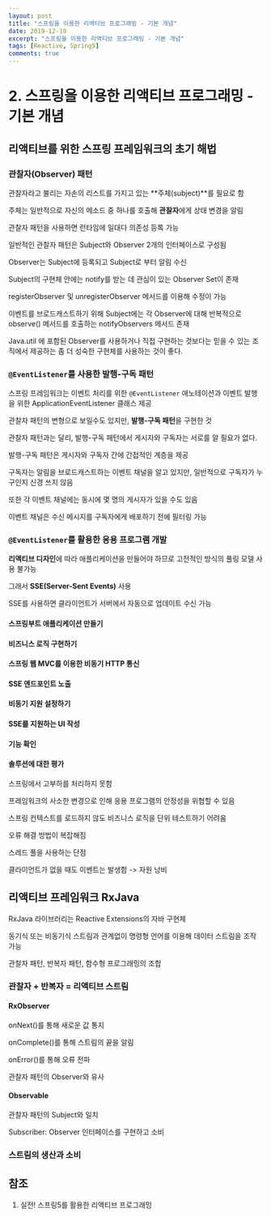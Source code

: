 ```yaml
---
layout: post
title: "스프링을 이용한 리액티브 프로그래밍 - 기본 개념"
date: 2019-12-19
excerpt: "스프링을 이용한 리액티브 프로그래밍 - 기본 개념"
tags: [Reactive, Spring5]
comments: true
---
```


# 2. 스프링을 이용한 리액티브 프로그래밍 - 기본 개념

## 리액티브를 위한 스프링 프레임워크의 초기 해법

### 관찰자(Observer) 패턴

관찰자라고 불리는 자손의 리스트를 가지고 있는 **주체(subject)**를 필요로 함

주체는 일반적으로 자신의 메소드 중 하나를 호출해 **관찰자**에게 상태 변경을 알림

관찰자 패턴을 사용하면 런타임에 일대다 의존성 등록 가능



일반적인 관찰자 패턴은 Subject와 Observer 2개의 인터페이스로 구성됨

Observer는 Subject에 등록되고 Subject로 부터 알림 수신



Subject의 구현체 안에는 notify를 받는 데 관심이 있는 Observer Set이 존재

registerObserver 및 unregisterObserver 메서드를 이용해 수정이 가능

이벤트를 브로드캐스트하기 위해 Subject에는 각 Observer에 대해 반복적으로 observe() 메서드를 호출하는 notifyObservers 메서드 존재



Java.util 에 포함된 Observer를 사용하거나 직접 구현하는 것보다는 믿을 수 있는 조직에서 제공하는 좀 더 성숙한 구현체를 사용하는 것이 좋다.

### `@EventListener`를 사용한 발행-구독 패턴

스프링 프레임워크는 이벤트 처리를 위한 `@EventListener` 애노테이션과 이벤트 발행을 위한 ApplicationEventListener 클래스 제공

관찰자 패턴의 변형으로 보일수도 있지만, **발행-구독 패턴**을 구현한 것

관찰자 패턴과는 달리, 발행-구독 패턴에서 게시자와 구독자는 서로를 알 필요가 없다.



발행-구독 패턴은 게시자와 구독자 간에 간접적인 계층을 제공

구독자는 알림을 브로드캐스트하는 이벤트 채널을 알고 있지만, 일반적으로 구독자가 누구인지 신경 쓰지 않음

또한 각 이벤트 채널에는 동시에 몇 명의 게시자가 있을 수도 있음

이벤트 채널은 수신 메시지를 구독자에게 배포하기 전에 필터링 가능

### `@EventListener`를 활용한 응용 프로그램 개발

**리액티브 디자인**에 따라 애플리케이션을 만들어야 하므로 고전적인 방식의 풀링 모델 사용 불가능

그래서 **SSE(Server-Sent Events)** 사용

SSE를 사용하면 클라이언트가 서버에서 자동으로 업데이트 수신 가능

#### 스프링부트 애플리케이션 만들기

#### 비즈니스 로직 구현하기

#### 스프링 웹 MVC를 이용한 비동기 HTTP 통신

#### SSE 엔드포인트 노출

#### 비동기 지원 설정하기

#### SSE를 지원하는 UI 작성

#### 기능 확인

#### 솔루션에 대한 평가

스프링에서 고부하를 처리하지 못함

프레임워크의 사소한 변경으로 인해 응용 프로그램의 안정성을 위협할 수 있음

스프링 컨텍스트를 로드하지 않도 비즈니스 로직을 단위 테스트하기 어려움

오류 해결 방법이 복잡해짐

스레드 풀을 사용하는 단점

클라이언트가 없을 때도 이벤트는 발생함 -> 자원 낭비

## 리액티브 프레임워크 RxJava

RxJava 라이브러리는 Reactive Extensions의 자바 구현체

동기식 또는 비동기식 스트림과 관계없이 명령형 언어를 이용해 데이터 스트림을 조작 가능

관찰자 패턴, 반복자 패턴, 함수형 프로그래밍의 조합

### 관찰자 + 반복자 = 리액티브 스트림

#### RxObserver

onNext()를 통해 새로운 값 통지

onComplete()를 통해 스트림의 끝을 알림

onError()를 통해 오류 전파

관찰자 패턴의 Observer와 유사

#### Observable

관찰자 패턴의 Subject와 일치

Subscriber: Observer 인터페이스를 구현하고 소비

### 스트림의 생산과 소비



## 참조

1. 실전! 스프링5를 활용한 리액티브 프로그래밍